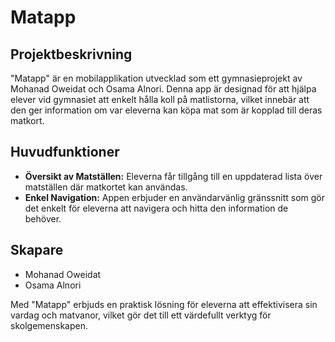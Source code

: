 # Matapp

## Projektbeskrivning
"Matapp" är en mobilapplikation utvecklad som ett gymnasieprojekt av Mohanad Oweidat och Osama Alnori. Denna app är designad för att hjälpa elever vid gymnasiet att enkelt hålla koll på matlistorna, vilket innebär att den ger information om var eleverna kan köpa mat som är kopplad till deras matkort.

## Huvudfunktioner
- **Översikt av Matställen:** Eleverna får tillgång till en uppdaterad lista över matställen där matkortet kan användas.
- **Enkel Navigation:** Appen erbjuder en användarvänlig gränssnitt som gör det enkelt för eleverna att navigera och hitta den information de behöver.

## Skapare
- Mohanad Oweidat
- Osama Alnori

Med "Matapp" erbjuds en praktisk lösning för eleverna att effektivisera sin vardag och matvanor, vilket gör det till ett värdefullt verktyg för skolgemenskapen.
